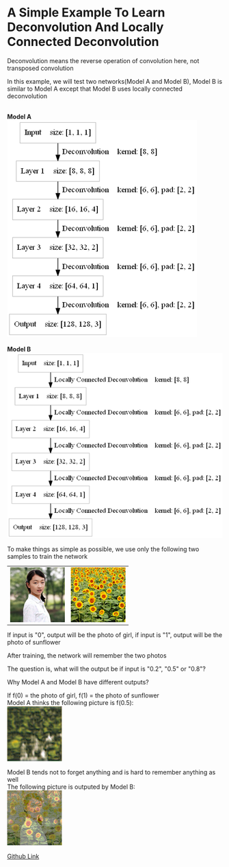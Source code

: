 A Simple Example To Learn Deconvolution And Locally Connected Deconvolution
====

Deconvolution means the reverse operation of convolution here, not transposed convolution

In this example, we will test two networks(Model A and Model B), Model B is similar to Model A except that Model B uses locally connected deconvolution

<br><b>Model A</b><br><img src="files/model_a.png" max-width="500px" /><br>
<br><b>Model B</b><br><img src="files/model_b.png" max-width="500px" /><br>

To make things as simple as possible, we use only the following two samples to train the network
<table><tr><td><img src="files/girl.png" max-width="500px" /></td><td><img src="files/sunflower.png" max-width="500px" /></td></tr></table>
If input is "0", output will be the photo of girl, if input is "1", output will be the photo of sunflower

After training, the network will remember the two photos

The question is, what will the output be if input is "0.2", "0.5" or "0.8"?

Why Model A and Model B have different outputs?


If f(0) = the photo of girl, f(1) = the photo of sunflower<br>
Model A thinks the following picture is f(0.5):
<br><img src="files/_img_a.png" max-width="500px" /><br>


Model B tends not to forget anything and is hard to remember anything as well<br>
The following picture is outputed by Model B:
<br><img src="files/_img_b.png" max-width="500px" /><br>

[Github Link](https://github.com/microic/niy/tree/master/examples/girl_and_sunflower)
